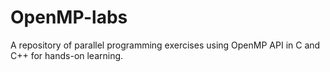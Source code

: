# OpenMP-labs
A repository of parallel programming exercises using OpenMP API in C and C++ for hands-on learning.
